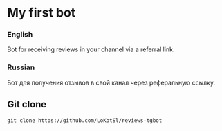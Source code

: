 # My first bot 
### English
Bot for receiving reviews in your channel via a referral link.

### Russian
Бот для получения отзывов в свой канал через реферальную ссылку.
## Git clone
```shell copy
git clone https://github.com/LoKotSl/reviews-tgbot
```
